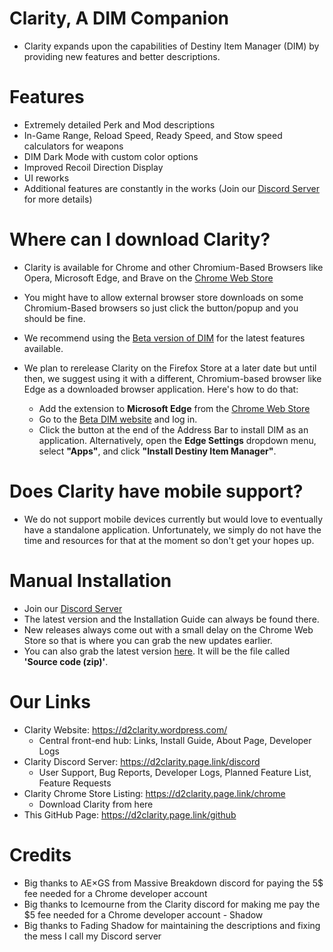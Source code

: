 # Clarity, A DIM Companion
- Clarity expands upon the capabilities of Destiny Item Manager (DIM) by providing new features and better descriptions.

# Features
- Extremely detailed Perk and Mod descriptions
- In-Game Range, Reload Speed, Ready Speed, and Stow speed calculators for weapons
- DIM Dark Mode with custom color options
- Improved Recoil Direction Display
- UI reworks
- Additional features are constantly in the works (Join our [Discord Server](https://d2clarity.page.link/discord) for more details)

# Where can I download Clarity?
- Clarity is available for Chrome and other Chromium-Based Browsers like Opera, Microsoft Edge, and Brave on the [Chrome Web Store](https://d2clarity.page.link/chrome)
- You might have to allow external browser store downloads on some Chromium-Based browsers so just click the button/popup and you should be fine.
- We recommend using the [Beta version of DIM](https://beta.destinyitemmanager.com) for the latest features available. 

- We plan to rerelease Clarity on the Firefox Store at a later date but until then, we suggest using it with a different, Chromium-based browser like Edge as a downloaded browser application. Here's how to do that:
  - Add the extension to **Microsoft Edge** from the [Chrome Web Store](https://d2clarity.page.link/chrome)
  - Go to the [Beta DIM website](https://beta.destinyitemmanager.com) and log in.
  - Click the button at the end of the Address Bar to install DIM as an application. Alternatively, open the **Edge Settings** dropdown menu, select **"Apps"**, and click **"Install Destiny Item Manager"**.

# Does Clarity have mobile support?
- We do not support mobile devices currently but would love to eventually have a standalone application. Unfortunately, we simply do not have the time and resources for that at the moment so don't get your hopes up.

# Manual Installation
- Join our [Discord Server](https://d2clarity.page.link/discord)
- The latest version and the Installation Guide can always be found there.
- New releases always come out with a small delay on the Chrome Web Store so that is where you can grab the new updates earlier.
- You can also grab the latest version [here](https://github.com/Ice-mourne/Clarity-A-DIM-Companion/releases). It will be the file called **'Source code  (zip)'**.

# Our Links
- Clarity Website: https://d2clarity.wordpress.com/
  - Central front-end hub: Links, Install Guide, About Page, Developer Logs
- Clarity Discord Server: https://d2clarity.page.link/discord
  - User Support, Bug Reports, Developer Logs, Planned Feature List, Feature Requests
- Clarity Chrome Store Listing: https://d2clarity.page.link/chrome
  - Download Clarity from here
- This GitHub Page: https://d2clarity.page.link/github

# Credits
- Big thanks to AE×GS from Massive Breakdown discord for paying the 5$ fee needed for a Chrome developer account
- Big thanks to Icemourne from the Clarity discord for making me pay the $5 fee needed for a Chrome developer account - Shadow
- Big thanks to Fading Shadow for maintaining the descriptions and fixing the mess I call my Discord server
